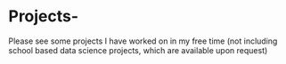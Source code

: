 # Projects-
Please see some projects I have worked on in my free time (not including school based data science projects, which are available upon request)
